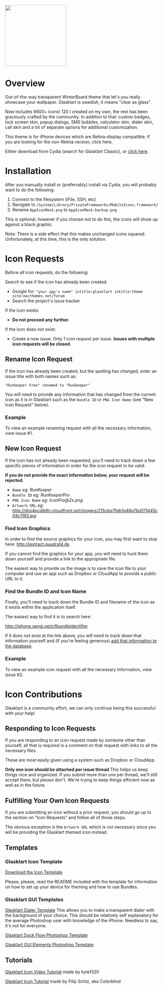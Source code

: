 <img src="http://www.maxthemes.com/images/zoomed-glasklarthd.jpg" width="200" />

Overview
=====================================================================

Out-of-the-way transparent WinterBoard theme that let's you really
showcase your wallpaper. Glasklart is swedish, it means "clear as
glass".

Now includes 6600+ icons! 120 I created on my own, the rest has been
graciously crafted by the community.  In addition to that: custom
badges, lock screen skin, popup dialogs, SMS bubbles, calculator skin,
dialer skin, call skin and a lot of separate options for additional
customization. 

This theme is for iPhone devices which are Retina-display compatible.
If you are looking for the non-Retina version, click here.

Either download from Cydia (search for Glasklart Classic), or
[click here](https://github.com/glasklart/classic/downloads).

Installation
=====================================================================

After you manually install or (preferrably) install via Cydia, you will
probably want to do the following:

  1. Connect to the filesystem (iFile, SSH, etc)
  2. Navigate to `/System/Library/PrivateFrameworks/MobileIcons.framework/`
  3. Rename `AppIconMask.png` to `AppIconMask-backup.png`

This is optional, however if you choose not to do this, the icons will
show up against a black graphic.

Note: There is a side effect that this makes unchanged icons squared.
Unfortunately, at this time, this is the only solution.

Icon Requests
=====================================================================

Before _all_ icon requests, do the following:

Search to see if the icon has already been created.

  * Google for: `"your app's name" intitle:glasklart intitle:theme site:macthemes.net/forum`
  * Search the project's issue tracker

If the icon exists:

  * __Do not proceed any further__.

If the icon does not exist:
  
  * Create a new issue. Only 1 icon request per issue. __Issues with
    multiple icon requests will be closed.__

Rename Icon Request
---------------------------------------------------------------------

If the icon has already been created, but the spelling has changed,
enter an issue title with both names such as:

    "Runkeeper Free" renamed to "Runkeeper"

You will need to provide any information that has changed from the
current icon as it is in Glasklart such as the `Bundle ID` or
`PNG Icon Name` (see "New Icon Request" below).

### Example ###

To view an example renaming request with all the necessary information,
view issue #1.

New Icon Request
---------------------------------------------------------------------

If the icon has not already been requested, you'll need to track down
a few specific pieces of information in order for the icon request to
be valid.

__If you do not provide the exact information below, your request will
be rejected.__

  * `Name` _eg: RunKeeper_
  * `Bundle ID` _eg: RunKeeperPro_
  * `PNG Icon Name` _eg: IconPro@2x.png_
  * `Artwork URL` _eg: http://dioi4pcdjblhi.cloudfront.net/images/215cba7fab1a48a7bd511445c04c1193.jpg_

### Find Icon Graphics ###

In order to find the source graphics for your icon, you may first want
to stop here: http://iextract.quadrat4.de

If you cannot find the graphics for your app, you will need to hunt
them down yourself and provide a link to the appropriate file.

The easiest way to provide us the image is to save the icon file to your
computer and use an app such as Dropbox or CloudApp to provide a public
URL to it.

### Find the Bundle ID and Icon Name ###

Finally, you'll need to track down the Bundle ID and filename of the icon
as it exists within the application itself.

The easiest way to find it is to search here:

http://iphone.xengi.net/cfbundleidentifier

If it does not exist at the link above, you will need to track down that
information yourself and (if you're feeling generous) [add that information
to the database](http://ios.xengi.org/cfbundleidentifier/default/).

### Example ###

To view an example icon request with all the necessary information,
view issue #2.


Icon Contributions
=====================================================================

Glasklart is a community effort, we can only continue being this successful with
your help!

Responding to Icon Requests
---------------------------------------------------------------------

If you are responding to an icon request made by someone other than yourself, all
that is required is a comment on that request with links to all the necessary files.

These are most easily given using a system such as Dropbox or CloudApp.

__Only one icon should be attached per issue thread__ This helps us keep things
nice and organized.  If you submit more than one per thread, we'll still accept
them, but _please_ don't.  We're trying to keep things efficient now as well as
in the future.

Fulfilling Your Own Icon Requests
---------------------------------------------------------------------

If you are submitting an icon without a prior request, you should go up to the
section on "Icon Requests" and follow all of those steps.

The obvious exception is the `Artwork URL` which is not necessary since you will
be providing the Glasklart themed icon instead.

Templates
---------------------------------------------------------------------

### Glasklart Icon Template ###

[Download the Icon Template](http://www.maxthemes.com/downloads/glasklart-template2.zip)

Please, please, read the README included with the template for information on how
to set up your device for theming and how to use Bundles.

### Glasklart GUI Templates ###

[Glasklart Dialer Template](http://www.maxthemes.com/downloads/glasklart-dialer.zip)
This allows you to make a transparent dialer with the background of your choice. This
should be relatively self explanatory for the average Photoshop user with knowledge of the
iPhone. Needless to say, it's not for everyone.

[Glasklart Dock Flow Photoshop Template](http://www.maxthemes.com/downloads/glasklart-dock-flow-template.zip)

[Glasklart GUI Elements Photoshop Template](http://www.maxthemes.com/downloads/glasklart-elements.zip)

Tutorials
---------------------------------------------------------------------

[Glasklart Icon Video Tutorial](http://www.youtube.com/watch?v=49rMynz3mtk) made by kyle1320

[Glasklart Icon Tutorial](http://www.maxthemes.com/downloads/glasklart-icons-tutorial.zip) made by Filip Smitz, aka Colorblind